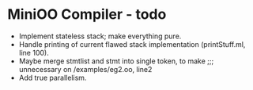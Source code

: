 # MiniOO Compiler - todo

-  Implement stateless stack; make everything pure.
- Handle printing of current flawed stack implementation (printStuff.ml, line 100).
- Maybe merge stmtlist and stmt into single token, to make ;;; unnecessary on /examples/eg2.oo, line2
- Add true parallelism.